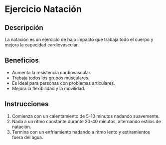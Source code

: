 # Ejercicio Natación

## Descripción
La natación es un ejercicio de bajo impacto que trabaja todo el cuerpo y mejora la capacidad cardiovascular.

## Beneficios
- Aumenta la resistencia cardiovascular.
- Trabaja todos los grupos musculares.
- Es ideal para personas con problemas articulares.
- Mejora la flexibilidad y la movilidad.

## Instrucciones
1. Comienza con un calentamiento de 5-10 minutos nadando suavemente.
2. Nada a un ritmo constante durante 20-40 minutos, alternando estilos de natación.
3. Termina con un enfriamiento nadando a ritmo lento y estiramientos fuera del agua.
